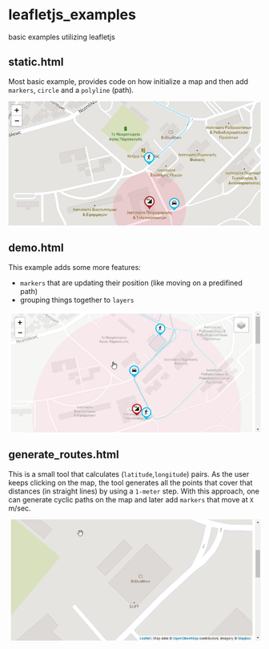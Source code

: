 # leafletjs_examples
basic examples utilizing leafletjs

## static.html

Most basic example, provides code on how initialize a map and then add `markers`, `circle` and a `polyline` (path).

![static](./imgs/static.jpg)




## demo.html

This example adds some more features:

 - `markers` that are updating their position (like moving on a predifined path)
 - grouping things together to `layers`

![static](./imgs/demo.gif)




## generate_routes.html

This is a small tool that calculates (`latitude`,`longitude`) pairs. As the user keeps clicking on the map, the tool generates all the points that cover that distances (in straight lines) by using a `1-meter` step. With this approach, one can generate cyclic paths on the map and later add `markers` that move at `X` m/sec.

![static](./imgs/generate_route.gif)

